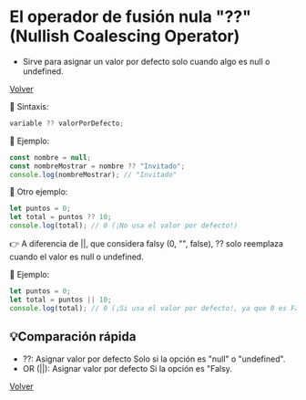 # El operador de fusión nula "??" (Nullish Coalescing Operator)

- Sirve para asignar un valor por defecto solo cuando algo es null o undefined.

[Volver](./JavaScript.md)

📘 Sintaxis:

```js
variable ?? valorPorDefecto;
```

📗 Ejemplo:

```js
const nombre = null;
const nombreMostrar = nombre ?? "Invitado";
console.log(nombreMostrar); // "Invitado"
```

📗 Otro ejemplo:

```js
let puntos = 0;
let total = puntos ?? 10;
console.log(total); // 0 (¡No usa el valor por defecto!)
```

👉 A diferencia de ||, que considera falsy (0, "", false), ?? solo reemplaza cuando el valor es null o undefined.

📗 Ejemplo:

```js
let puntos = 0;
let total = puntos || 10;
console.log(total); // 0 (¡Si usa el valor por defecto!, ya que 0 es Falsy)
```

## 💡Comparación rápida
- ??: Asignar valor por defecto Solo si la opción es "null" o "undefined".
- OR (||): Asignar valor por defecto Si la opción es "Falsy.

[Volver](./JavaScript.md)